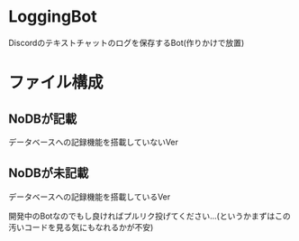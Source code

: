 # LoggingBot
Discordのテキストチャットのログを保存するBot(作りかけで放置)
# ファイル構成
## NoDBが記載
データベースへの記録機能を搭載していないVer
## NoDBが未記載
データベースへの記録機能を搭載しているVer

開発中のBotなのでもし良ければプルリク投げてください...(というかまずはこの汚いコードを見る気にもなれるかが不安)
